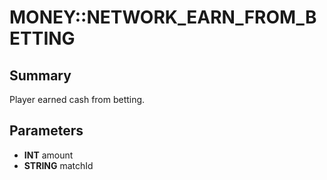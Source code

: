 # MONEY::NETWORK_EARN_FROM_BETTING

## Summary
Player earned cash from betting.

## Parameters
* **INT** amount
* **STRING** matchId
